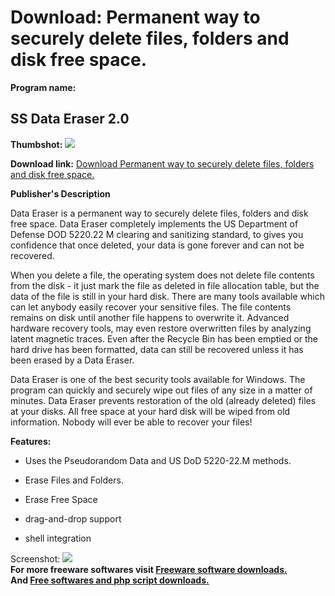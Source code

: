 # Download: Permanent way to securely delete files, folders and disk free space.

**Program name:**

## SS Data Eraser 2.0

  
**Thumbshot:** ![](http://www.freewarefiles.com/screenshot/ssdataeraser_md.gif)   
  
**Download link:** [Download Permanent way to securely delete files, folders and disk free space.](http://freesoftwares.boysofts.com/SS-Data-Eraser_program_32988.html)  
  


**Publisher's Description**  
  


Data Eraser is a permanent way to securely delete files, folders and disk free space. Data Eraser completely implements the US Department of Defense DOD 5220.22 M clearing and sanitizing standard, to gives you confidence that once deleted, your data is gone forever and can not be recovered. 

When you delete a file, the operating system does not delete file contents from the disk - it just mark the file as deleted in file allocation table, but the data of the file is still in your hard disk. There are many tools available which can let anybody easily recover your sensitive files. The file contents remains on disk until another file happens to overwrite it. Advanced hardware recovery tools, may even restore overwritten files by analyzing latent magnetic traces. Even after the Recycle Bin has been emptied or the hard drive has been formatted, data can still be recovered unless it has been erased by a Data Eraser.

Data Eraser is one of the best security tools available for Windows. The program can quickly and securely wipe out files of any size in a matter of minutes. Data Eraser prevents restoration of the old (already deleted) files at your disks. All free space at your hard disk will be wiped from old information. Nobody will ever be able to recover your files!

**Features:**

  * Uses the Pseudorandom Data and US DoD 5220-22.M methods.  

  * Erase Files and Folders.   

  * Erase Free Space  

  * drag-and-drop support  

  * shell integration  


  
  
Screenshot: ![](http://www.freewarefiles.com/screenshot/ssdataeraser.gif)   
**For more freeware softwares visit [Freeware software downloads.](http://freesoftwares.boysofts.com/)**   
**And [Free softwares and php script downloads.](http://www.boysofts.com/)**
